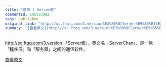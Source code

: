 ```yaml
---
title: "首页 | Server酱"
commentId: 545503982
tags: published
original_link: "http://sc.ftqq.com/3.version%E3%80%8CServer%E9%85%B1%E3%80%8D%EF%BC%8C%E8%8B%B1%E6%96%87%E5%90%8D%E3%80%8CServerChan%E3%80%8D%EF%BC%8C%E6%98%AF%E4%B8%80%E6%AC%BE%E3%80%8C%E7%A8%8B%E5%BA%8F%E5%91%98%E3%80%8D%E5%92%8C%E3%80%8C%E6%9C%8D%E5%8A%A1%E5%99%A8%E3%80%8D%E4%B9%8B%E9%97%B4%E7%9A%84%E9%80%9A%E4%BF%A1%E8%BD%AF%E4%BB%B6%E3%80%82"
summary: "[查看原文](http://sc.ftqq.com/3.version%E3%80%8CServer%E9%85%B1%E3%80%8D%EF%BC%8C%E8%8B%B1%E6%96%87%E5%90%8D%E3%80%8CServerChan%E3%80%8D%EF%BC%8C%E6%98%AF%E4%B8%80%E6%AC%BE%E3%80%8C%E7%A8%8B%E5%BA%8F%E5%91%98%E3%80%8D%E5%92%8C%E3%80%8C%E6%9C%8D%E5%8A%A1%E5%99%A8%E3%80%8D%E4%B9%8B%E9%97%B4%E7%9A%84%E9%80%9A%E4%BF%A1%E8%BD%AF%E4%BB%B6%E3%80%82)"
---
```


http://sc.ftqq.com/3.version
「Server酱」，英文名「ServerChan」，是一款「程序员」和「服务器」之间的通信软件。
    
[查看原文](http://sc.ftqq.com/3.version%E3%80%8CServer%E9%85%B1%E3%80%8D%EF%BC%8C%E8%8B%B1%E6%96%87%E5%90%8D%E3%80%8CServerChan%E3%80%8D%EF%BC%8C%E6%98%AF%E4%B8%80%E6%AC%BE%E3%80%8C%E7%A8%8B%E5%BA%8F%E5%91%98%E3%80%8D%E5%92%8C%E3%80%8C%E6%9C%8D%E5%8A%A1%E5%99%A8%E3%80%8D%E4%B9%8B%E9%97%B4%E7%9A%84%E9%80%9A%E4%BF%A1%E8%BD%AF%E4%BB%B6%E3%80%82)
    